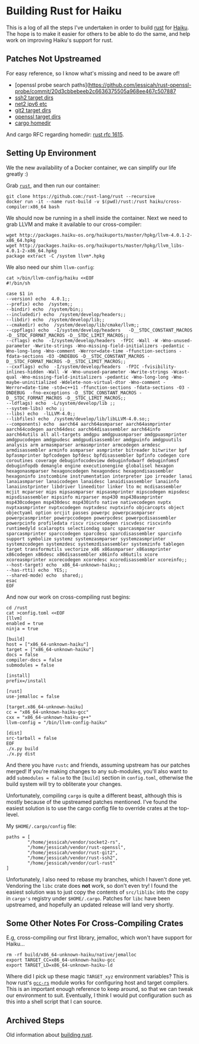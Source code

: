 Building Rust for Haiku
=======================

This is a log of all the steps I've undertaken in order to build [rust](https://www.rust-lang.org/) for
[Haiku](https://www.haiku-os.org/). The hope is to make it easier for others to be able to do the same,
and help work on improving Haiku's support for rust.

Patches Not Upstreamed
----------------------

For easy reference, so I know what's missing and need to be aware of!

- [openssl probe search paths](https://github.com/jessicah/rust-openssl-probe/commit/20d3cbbebeeb2c6636375505a968ee467c507887
- [ssh2 target dirs](https://github.com/jessicah/rust-ssh2/commit/6b72784df4c3a5da9b53711ca6d16ad3e543e29e)
- [net2 ipv6 etc](https://github.com/jessicah/rust-net2/commit/a62cb92108aca46dd69a73d24ed678905ee86912)
- [git2 target dirs](https://github.com/jessicah/rust-git2/commit/6f9bdf75fdaeb16d590f2ab781e12ddaa9e16523)
- [openssl target dirs](https://github.com/jessicah/rust-openssl/commit/a165eed9820d9862595cf9b90440963db79697af)
- [cargo homedir](https://github.com/jessicah/rust-cargo/commit/91c9ae2d7fb6bd5d44ee0f04081622454371950f)

And cargo RFC regarding homedir: [rust rfc 1615](https://github.com/rust-lang/rfcs/pull/1615#issuecomment-298463034).

Setting Up Environment
----------------------

We the new availability of a Docker container, we can simplify our life greatly :)

Grab [`rust`](https://github.com/rust-lang/rust), and then run our container:
```
git clone https://github.com:/rust-lang/rust --recursive
docker run -it --name rust-build -v $(pwd)/rust:/rust haiku/cross-compiler:x86_64 bash
```

We should now be running in a shell inside the container. Next we need to grab LLVM and
make it available to our cross-compiler:
```
wget http://packages.haiku-os.org/haikuports/master/hpkg/llvm-4.0.1-2-x86_64.hpkg
wget http://packages.haiku-os.org/haikuports/master/hpkg/llvm_libs-4.0.1-2-x86_64.hpkg
package extract -C /system llvm*.hpkg
```

We also need our shim `llvm-config`:
```
cat >/bin/llvm-config/haiku <<EOF
#!/bin/sh

case $1 in
--version) echo  4.0.1;;
--prefix) echo  /system;;
--bindir) echo  /system/bin;;
--includedir) echo  /system/develop/headers;;
--libdir) echo  /system/develop/lib;;
--cmakedir) echo  /system/develop/lib/cmake/llvm;;
--cppflags) echo  -I/system/develop/headers   -D__STDC_CONSTANT_MACROS -D__STDC_FORMAT_MACROS -D__STDC_LIMIT_MACROS;;
--cflags) echo  -I/system/develop/headers  -fPIC -Wall -W -Wno-unused-parameter -Wwrite-strings -Wno-missing-field-initializers -pedantic -Wno-long-long -Wno-comment -Werror=date-time -ffunction-sections -fdata-sections -O3 -DNDEBUG -D__STDC_CONSTANT_MACROS -D__STDC_FORMAT_MACROS -D__STDC_LIMIT_MACROS;;
--cxxflags) echo  -I/system/develop/headers  -fPIC -fvisibility-inlines-hidden -Wall -W -Wno-unused-parameter -Wwrite-strings -Wcast-qual -Wno-missing-field-initializers -pedantic -Wno-long-long -Wno-maybe-uninitialized -Wdelete-non-virtual-dtor -Wno-comment -Werror=date-time -std=c++11 -ffunction-sections -fdata-sections -O3 -DNDEBUG  -fno-exceptions -D__STDC_CONSTANT_MACROS -D__STDC_FORMAT_MACROS -D__STDC_LIMIT_MACROS;;
--ldflags) echo  -L/system/develop/lib ;;
--system-libs) echo ;;
--libs) echo  -lLLVM-4.0;;
--libfiles) echo  /system/develop/lib/libLLVM-4.0.so;;
--components) echo  aarch64 aarch64asmparser aarch64asmprinter aarch64codegen aarch64desc aarch64disassembler aarch64info aarch64utils all all-targets amdgpu amdgpuasmparser amdgpuasmprinter amdgpucodegen amdgpudesc amdgpudisassembler amdgpuinfo amdgpuutils analysis arm armasmparser armasmprinter armcodegen armdesc armdisassembler arminfo asmparser asmprinter bitreader bitwriter bpf bpfasmprinter bpfcodegen bpfdesc bpfdisassembler bpfinfo codegen core coroutines coverage debuginfocodeview debuginfodwarf debuginfomsf debuginfopdb demangle engine executionengine globalisel hexagon hexagonasmparser hexagoncodegen hexagondesc hexagondisassembler hexagoninfo instcombine instrumentation interpreter ipo irreader lanai lanaiasmparser lanaicodegen lanaidesc lanaidisassembler lanaiinfo lanaiinstprinter libdriver lineeditor linker lto mc mcdisassembler mcjit mcparser mips mipsasmparser mipsasmprinter mipscodegen mipsdesc mipsdisassembler mipsinfo mirparser msp430 msp430asmprinter msp430codegen msp430desc msp430info native nativecodegen nvptx nvptxasmprinter nvptxcodegen nvptxdesc nvptxinfo objcarcopts object objectyaml option orcjit passes powerpc powerpcasmparser powerpcasmprinter powerpccodegen powerpcdesc powerpcdisassembler powerpcinfo profiledata riscv riscvcodegen riscvdesc riscvinfo runtimedyld scalaropts selectiondag sparc sparcasmparser sparcasmprinter sparccodegen sparcdesc sparcdisassembler sparcinfo support symbolize systemz systemzasmparser systemzasmprinter systemzcodegen systemzdesc systemzdisassembler systemzinfo tablegen target transformutils vectorize x86 x86asmparser x86asmprinter x86codegen x86desc x86disassembler x86info x86utils xcore xcoreasmprinter xcorecodegen xcoredesc xcoredisassembler xcoreinfo;;
--host-target) echo  x86_64-unknown-haiku;;
--has-rtti) echo  YES;;
--shared-mode) echo  shared;;
esac
EOF
```

And now our work on cross-compiling rust begins:
```
cd /rust
cat >config.toml <<EOF
[llvm]
enabled = true
ninja = true

[build]
host = ["x86_64-unknown-haiku"]
target = ["x86_64-unknown-haiku"]
docs = false
compiler-docs = false
submodules = false

[install]
prefix=/install

[rust]
use-jemalloc = false

[target.x86_64-unknown-haiku]
cc = "x86_64-unknown-haiku-gcc"
cxx = "x86_64-unknown-haiku-g++"
llvm-config = "/bin/llvm-config-haiku"

[dist]
src-tarball = false
EOF
./x.py build
./x.py dist
```

And there you have `rustc` and friends, assuming upstream has our patches merged! If you're making
changes to any sub-modules, you'll also want to add `submodules = false` to the `[build]` section
in `config.toml`, otherwise the build system will try to obliterate your changes.

Unfortunately, compiling `cargo` is quite a different beast, although this is mostly because of the
upstreamed patches mentioned. I've found the easiest solution is to use the cargo config file to
override crates at the top-level.

My `$HOME/.cargo/config` file:
```
paths = [
        "/home/jessicah/vendor/socket2-rs",
        "/home/jessicah/vendor/rust-openssl",
        "/home/jessicah/vendor/rust-git2",
        "/home/jessicah/vendor/rust-ssh2",
        "/home/jessicah/vendor/curl-rust"
]
```

Unfortunately, I also need to rebase my branches, which I haven't done yet. Vendoring the `libc` crate
does **not** work, so don't even try! I found the easiest solution was to just copy the contents of
`src/liblibc` into the copy in `cargo's` registry under `$HOME/.cargo`. Patches for `libc` have been
upstreamed, and hopefully an updated release will land very shortly.

Some Other Notes For Cross-Compiling Crates
-------------------------------------------

E.g, cross-compiling our first library, jemalloc, which won't have support for Haiku...
```
rm -rf build/x86_64-unknown-haiku/native/jemalloc
export TARGET_CC=x86_64-unknown-haiku-gcc
export TARGET_LD=x86_64-unknown-haiku-ld
```

Where did I pick up these magic `TARGET_xyz` environment variables? This is how rust's
[`gcc-rs`](https://github.com/alexcrichton/gcc-rs) module works for configuring host and target compilers. This
is an important enough reference to keep around, so that we can tweak our environment to suit. Eventually, I
think I would put configuration such as this into a shell script that I can source.

Archived Steps
--------------

Old information about [building rust](/building-rust-archived).

